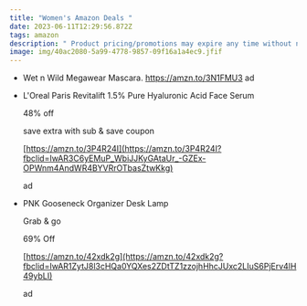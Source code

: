```yaml
---
title: "Women's Amazon Deals "
date: 2023-06-11T12:29:56.872Z
tags: amazon
description: " Product pricing/promotions may expire any time without notice."
image: img/40ac2080-5a99-4778-9857-09f16a1a4ec9.jfif
---
```

* Wet n Wild Megawear Mascara. https://amzn.to/3N1FMU3 ad
* <!--StartFragment-->

  L'Oreal Paris Revitalift 1.5% Pure Hyaluronic Acid Face Serum

  48% off

  save extra with sub & save coupon

  [https://amzn.to/3P4R24I](https://amzn.to/3P4R24I?fbclid=IwAR3C6yEMuP_WbiJJKyGAtaUr_-GZEx-OPWnm4AndWR4BYVRrOTbasZtwKkg)

  ad

  <!--EndFragment-->
* <!--StartFragment-->

  PNK Gooseneck Organizer Desk Lamp

  Grab & go

  69% Off

  [https://amzn.to/42xdk2g](https://amzn.to/42xdk2g?fbclid=IwAR1ZytJ8l3cHQa0YQXes2ZDtTZ1zzojhHhcJUxc2LIuS6PjErv4lH49ybLI)

  ad

  <!--EndFragment-->